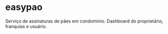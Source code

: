 # easypao
Serviço de assinaturas de pães em condomínio. Dashboard do proprietário, franquias e usuário.
